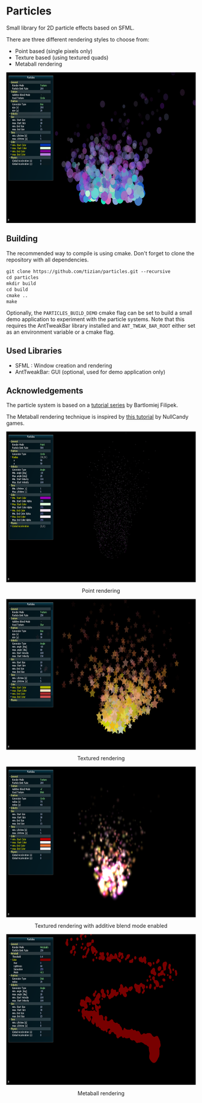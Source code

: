 # Particles
Small library for 2D particle effects based on SFML.

There are three different rendering styles to choose from:
* Point based (single pixels only)
* Texture based (using textured quads)
* Metaball rendering

<img src="screenshots/screenshot1.png" align="center" height="400" >

## Building

The recommended way to compile is using cmake. Don't forget to clone the repository with all dependencies.

```
git clone https://github.com/tizian/particles.git --recursive
cd particles
mkdir build
cd build
cmake ..
make
```

Optionally, the `PARTICLES_BUILD_DEMO` cmake flag can be set to build a small demo application to experiment with the particle systems. Note that this requires the AntTweakBar library installed and `ANT_TWEAK_BAR_ROOT` either set as an environment variable or a cmake flag. 

## Used Libraries

* SFML : Window creation and rendering
* AntTweakBar: GUI (optional, used for demo application only)

## Acknowledgements

The particle system is based on a [tutorial series](http://www.bfilipek.com/2014/03/three-particle-effects.html) by Bartlomiej Filipek.

The Metaball rendering technique is inspired by [this tutorial](http://nullcandy.com/2d-metaballs-in-xna/) by NullCandy games.

<img src="screenshots/screenshot5.png" align="center" height="400" >
<p align="center">Point rendering</p>

<img src="screenshots/screenshot3.png" align="center" height="400" >
<p align="center">Textured rendering</p>

<img src="screenshots/screenshot2.png" align="center" height="400" >
<p align="center">Textured rendering with additive blend mode enabled</p>

<img src="screenshots/screenshot4.png" align="center" height="400" >
<p align="center">Metaball rendering</p>
